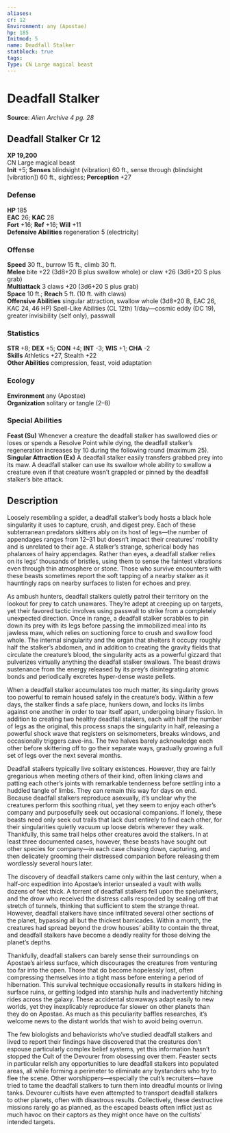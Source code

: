 ```yaml
---
aliases: 
cr: 12
Environment: any (Apostae)
hp: 185
Initmod: 5
name: Deadfall Stalker
statblock: true
tags: 
Type: CN Large magical beast
---
```


# Deadfall Stalker

**Source**:  _Alien Archive 4 pg. 28_

## Deadfall Stalker Cr 12

**XP 19,200**  
CN Large magical beast  
**Init** +5; **Senses** blindsight (vibration) 60 ft., sense through (blindsight \[vibration\]) 60 ft., sightless; **Perception** +27  

### Defense

**HP** 185  
**EAC** 26; **KAC** 28  
**Fort** +16; **Ref** +16; **Will** +11  
**Defensive Abilities** regeneration 5 (electricity)  

### Offense

**Speed** 30 ft., burrow 15 ft., climb 30 ft.  
**Melee** bite +22 (3d8+20 B plus swallow whole) or claw +26 (3d6+20 S plus grab)  
**Multiattack** 3 claws +20 (3d6+20 S plus grab)  
**Space** 10 ft.; **Reach** 5 ft. (10 ft. with claws)  
**Offensive Abilities** singular attraction, swallow whole (3d8+20 B, EAC 26, KAC 24, 46 HP) Spell-Like Abilities (CL 12th) 1/day—cosmic eddy (DC 19), greater invisibility (self only), passwall

### Statistics

**STR** +8; **DEX** +5; **CON** +4; **INT** -3; **WIS** +1; **CHA** -2  
**Skills** Athletics +27, Stealth +22  
**Other Abilities** compression, feast, void adaptation

### Ecology

**Environment** any (Apostae)  
**Organization** solitary or tangle (2–8)

### Special Abilities

**Feast (Su)** Whenever a creature the deadfall stalker has swallowed dies or loses or spends a Resolve Point while dying, the deadfall stalker’s regeneration increases by 10 during the following round (maximum 25).  
**Singular Attraction (Ex)** A deadfall stalker easily transfers grabbed prey into its maw. A deadfall stalker can use its swallow whole ability to swallow a creature even if that creature wasn’t grappled or pinned by the deadfall stalker’s bite attack.

## Description

Loosely resembling a spider, a deadfall stalker’s body hosts a black hole singularity it uses to capture, crush, and digest prey. Each of these subterranean predators skitters ably on its host of legs—the number of appendages ranges from 12–31 but doesn’t impact their creatures’ mobility and is unrelated to their age. A stalker’s strange, spherical body has phalanxes of hairy appendages. Rather than eyes, a deadfall stalker relies on its legs’ thousands of bristles, using them to sense the faintest vibrations even through thin atmosphere or stone. Those who survive encounters with these beasts sometimes report the soft tapping of a nearby stalker as it hauntingly raps on nearby surfaces to listen for echoes and prey.

As ambush hunters, deadfall stalkers quietly patrol their territory on the lookout for prey to catch unawares. They’re adept at creeping up on targets, yet their favored tactic involves using passwall to strike from a completely unexpected direction. Once in range, a deadfall stalker scrabbles to pin down its prey with its legs before passing the immobilized meal into its jawless maw, which relies on suctioning force to crush and swallow food whole. The internal singularity and the organ that shelters it occupy roughly half the stalker’s abdomen, and in addition to creating the gravity fields that circulate the creature’s blood, the singularity acts as a powerful gizzard that pulverizes virtually anything the deadfall stalker swallows. The beast draws sustenance from the energy released by its prey’s disintegrating atomic bonds and periodically excretes hyper-dense waste pellets.

When a deadfall stalker accumulates too much matter, its singularity grows too powerful to remain housed safely in the creature’s body. Within a few days, the stalker finds a safe place, hunkers down, and locks its limbs against one another in order to tear itself apart, undergoing binary fission. In addition to creating two healthy deadfall stalkers, each with half the number of legs as the original, this process snaps the singularity in half, releasing a powerful shock wave that registers on seismometers, breaks windows, and occasionally triggers cave-ins. The two halves barely acknowledge each other before skittering off to go their separate ways, gradually growing a full set of legs over the next several months.

Deadfall stalkers typically live solitary existences. However, they are fairly gregarious when meeting others of their kind, often linking claws and patting each other’s joints with remarkable tenderness before settling into a huddled tangle of limbs. They can remain this way for days on end. Because deadfall stalkers reproduce asexually, it’s unclear why the creatures perform this soothing ritual, yet they seem to enjoy each other’s company and purposefully seek out occasional companions. If lonely, these beasts need only seek out trails that lack dust entirely to find each other, for their singularities quietly vacuum up loose debris wherever they walk. Thankfully, this same trail helps other creatures avoid the stalkers. In at least three documented cases, however, these beasts have sought out other species for company—in each case chasing down, capturing, and then delicately grooming their distressed companion before releasing them wordlessly several hours later.

The discovery of deadfall stalkers came only within the last century, when a half-orc expedition into Apostae’s interior unsealed a vault with walls dozens of feet thick. A torrent of deadfall stalkers fell upon the spelunkers, and the drow who received the distress calls responded by sealing off that stretch of tunnels, thinking that sufficient to stem the strange threat. However, deadfall stalkers have since infiltrated several other sections of the planet, bypassing all but the thickest barricades. Within a month, the creatures had spread beyond the drow houses’ ability to contain the threat, and deadfall stalkers have become a deadly reality for those delving the planet’s depths.

Thankfully, deadfall stalkers can barely sense their surroundings on Apostae’s airless surface, which discourages the creatures from venturing too far into the open. Those that do become hopelessly lost, often compressing themselves into a tight mass before entering a period of hibernation. This survival technique occasionally results in stalkers hiding in surface ruins, or getting lodged into starship hulls and inadvertently hitching rides across the galaxy. These accidental stowaways adapt easily to new worlds, yet they inexplicably reproduce far slower on other planets than they do on Apostae. As much as this peculiarity baffles researches, it’s welcome news to the distant worlds that wish to avoid being overrun.

The few biologists and behaviorists who’ve studied deadfall stalkers and lived to report their findings have discovered that the creatures don’t espouse particularly complex belief systems, yet this information hasn’t stopped the Cult of the Devourer from obsessing over them. Feaster sects in particular relish any opportunities to lure deadfall stalkers into populated areas, all while forming a perimeter to eliminate any bystanders who try to flee the scene. Other worshippers—especially the cult’s recruiters—have tried to tame the deadfall stalkers to turn them into dreadful mounts or living tanks. Devourer cultists have even attempted to transport deadfall stalkers to other planets, often with disastrous results. Collectively, these destructive missions rarely go as planned, as the escaped beasts often inflict just as much havoc on their captors as they might once have on the cultists’ intended targets.
